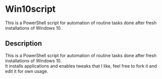 # Win10script
This is a PowerShell script for automation of routine tasks done after fresh installations of Windows 10.

## Description
This is a PowerShell script for automation of routine tasks done after fresh installations of Windows 10.  
It installs applications and enables tweaks that I like, feel free to fork it and edit it for own usage.